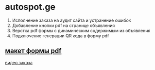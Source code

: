 # autospot.ge
1) Исполнение заказа на аудит сайта и устранение ошибок
2) Добавление кнопки pdf на странице объявления
3) Верстка pdf формы с динамическим содержимым из объявления
4) Подключение генерации QR кода в форму pdf

[макет формы pdf](https://www.figma.com/file/wHm60lp8LaN1OhzYnKkdrG/Untitled?type=design&node-id=0%3A1&mode=dev)
---
[видео заказа](https://rutube.ru/video/c690d7c20020446150f5e9d28ce7ae4c/)